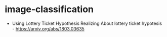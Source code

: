 # image-classification
* Using Lottery Ticket Hypothesis Realizing 
About lottery ticket hypotesis - https://arxiv.org/abs/1803.03635
